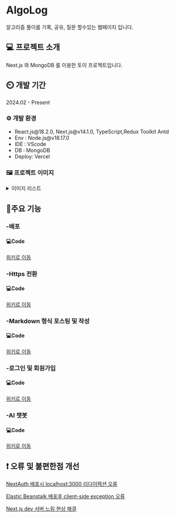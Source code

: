 # AlgoLog

알고리즘 풀이를 기록, 공유, 질문 할수있는 웹페이지 입니다.

## 💻 프로젝트 소개

Next.js 와 MongoDB 를 이용한 토이 프로젝트입니다.

## ⏲️ 개발 기간

2024.02 - Present

### ⚙️ 개발 환경

<ul>
  <li>React.js@18.2.0, Next.js@v14.1.0, TypeScript,Redux Toolkit Antd</li>
  <li>Env : Node.js@v18.17.0</li>
  <li>IDE : VScode</li>
  <li>DB : MongoDB </li>
  <li>Deploy: Vercel</li>
</ul>

### 🖼️ 프로젝트 이미지

<details>
  <summary>이미지 리스트</summary>

  <details>
<summary>1. 로그인 페이지</summary>
  
  ![algolog_login](https://github.com/MinjoonHK/Management_system/assets/108560916/1f004ad3-1402-4667-b172-553104b1c79c)
  
</details>

<details>
<summary>2. 회원가입 페이지</summary>
  
  ![algolog_signin](https://github.com/MinjoonHK/Management_system/assets/108560916/fba8f10d-04b7-48f5-aee0-a47a8f753adf)
  
</details>

<details>
<summary>3. 대문 페이지</summary>
  
  ![algolo_mainpage](https://github.com/MinjoonHK/Management_system/assets/108560916/7ed95d6a-61b0-4af6-b694-9889a77ad4b7)
  
</details>


<details>
<summary>4. 대문 페이지(다크모드)</summary>
  
 ![algolog_mainpagedark](https://github.com/MinjoonHK/AlgoLog_Reboot/assets/108560916/da27a026-7090-4724-ad90-34dfcdcc9ca4)

  
</details>

<details>
<summary>5. 상세 페이지</summary>
  
  ![세부페이지1](https://github.com/MinjoonHK/AlgoLog_Reboot/assets/108560916/af092e9e-97bb-4698-aaa8-0073502d0bb0)
  
</details>

<details>
<summary>6. 챗봇</summary>
  
  ![algolog_ai](https://github.com/MinjoonHK/AlgoLog_Reboot/assets/108560916/1b3b2786-6bad-483b-8f1a-5e3be34836d6)
  
</details>

<details>
<summary>7. 글 작성 페이지</summary>
  
  ![algolog_글쓰기](https://github.com/MinjoonHK/AlgoLog_Reboot/assets/108560916/6ec6cff4-a3a3-49b9-9a29-7a77c9a29321)
  
</details>
  
</details>






<!--
### 🏠URL

<a href="https://algorithmlog.com">https://algorithmlog.com</a>
비용 문제로 인해 일시적인 서버 정지 상태입니다
-->
## 📌주요 기능

### -배포

#### 💻Code

<a href="https://github.com/MinjoonHK/AlgoLog_Reboot/wiki/AlgoLog-%EC%A3%BC%EC%9A%94%EA%B8%B0%EB%8A%A5-%E2%80%90-Elastic-Beanstalk-%EB%B0%B0%ED%8F%AC">위키로 이동</a>

### -Https 전환

#### 💻Code

<a href="https://github.com/MinjoonHK/AlgoLog_Reboot/wiki/AlgoLog-%EC%A3%BC%EC%9A%94%EA%B8%B0%EB%8A%A5-%E2%80%90-Http-%E2%80%90--Https-%EC%A0%84%ED%99%98">위키로 이동</a>

### -Markdown 형식 포스팅 및 작성

#### 💻Code

<a href="https://github.com/MinjoonHK/AlgoLog_Reboot/wiki/AlgoLog-%EC%A3%BC%EC%9A%94%EA%B8%B0%EB%8A%A5-%E2%80%90-MarkDown-%ED%98%95%EC%8B%9D-%ED%8F%AC%EC%8A%A4%ED%8C%85">위키로 이동</a>

### -로그인 및 회원가입

#### 💻Code

<a href="https://github.com/MinjoonHK/AlgoLog_Reboot/wiki/AlgoLog-%EC%A3%BC%EC%9A%94%EA%B8%B0%EB%8A%A5-%E2%80%90-%EB%A1%9C%EA%B7%B8%EC%9D%B8-%EB%B0%8F-%ED%9A%8C%EC%9B%90%EA%B0%80%EC%9E%85">위키로 이동</a>

### -AI 챗봇

#### 💻Code
<a href="https://github.com/MinjoonHK/AlgoLog_Reboot/wiki/AlgoLog-%EC%A3%BC%EC%9A%94%EA%B8%B0%EB%8A%A5-%E2%80%90-AI-%EC%B1%97%EB%B4%87">위키로 이동</a>


## ❗ 오류 및 불편한점 개선

<a href="https://github.com/MinjoonHK/AlgoLog_Reboot/wiki/AlgoLog-%EC%98%A4%EB%A5%98-%E2%80%90-NextAuth-%EB%B0%B0%ED%8F%AC%EC%8B%9C-oAuth-%EC%98%A4%EB%A5%98">NextAuth 배포시 localhost:3000 리다이렉션 오류</a>

<a href="https://github.com/MinjoonHK/AlgoLog_Reboot/wiki/AlgoLog-%EC%98%A4%EB%A5%98-%E2%80%90-Elastic-Beanstalk-%EB%B0%B0%ED%8F%AC%ED%9B%84-Current-Side-Exception-%EC%97%90%EB%9F%AC">Elastic Beanstalk 배포후 client-side exception 오류</a>

<a href="https://github.com/MinjoonHK/AlgoLog_Reboot/wiki/AlgoLog-%EC%98%A4%EB%A5%98-%E2%80%90-Next.js-dev-%EC%84%9C%EB%B2%84-%EB%8A%90%EB%A6%BC-%EC%98%A4%EB%A5%98">Next.js dev 서버 느림 현상 해결</a>

